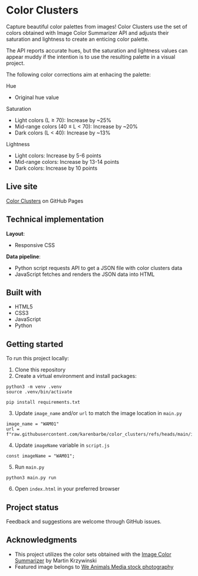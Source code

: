 # Color Clusters

Capture beautiful color palettes from images!
Color Clusters use the set of colors obtained with Image Color Summarizer API and adjusts their saturation and lightness to create an enticing color palette.

The API reports accurate hues, but the saturation and lightness values can appear muddy if the intention is to use the resulting palette in a visual project.

The following color corrections aim at enhacing the palette:

Hue

- Original hue value

Saturation

- Light colors (L ≥ 70): Increase by ~25%
- Mid-range colors (40 ≤ L < 70): Increase by ~20%
- Dark colors (L < 40): Increase by ~13%

Lightness

- Light colors: Increase by 5-6 points
- Mid-range colors: Increase by 13-14 points
- Dark colors: Increase by 10 points

## Live site

[Color Clusters](https://karenbarbe.github.io/color_clusters/) on GitHub Pages

## Technical implementation

**Layout**:

- Responsive CSS

**Data pipeline**:

- Python script requests API to get a JSON file with color clusters data
- JavaScript fetches and renders the JSON data into HTML

## Built with

- HTML5
- CSS3
- JavaScript
- Python

## Getting started

To run this project locally:

1. Clone this repository
2. Create a virtual environment and install packages:

```
python3 -m venv .venv
source .venv/bin/activate

pip install requirements.txt
```

3. Update `image_name` and/or `url` to match the image location in `main.py`

```
image_name = "WAM01"
url = f"raw.githubusercontent.com/karenbarbe/color_clusters/refs/heads/main/images"
```

4. Update `imageName` variable in `script.js`

```
const imageName = "WAM01";
```

5. Run `main.py`

```
python3 main.py run
```

6. Open `index.html` in your preferred browser

## Project status

Feedback and suggestions are welcome through GitHub issues.

## Acknowledgments

- This project utilizes the color sets obtained with the [Image Color Summarizer](https://mk.bcgsc.ca/colorsummarizer/) by Martin Krzywinski
- Featured image belongs to [We Animals Media stock photography](https://stock.weanimals.org/)
